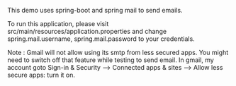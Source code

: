 This demo uses spring-boot and spring mail to send emails.

To run this application, please visit src/main/resources/application.properties and change spring.mail.username, spring.mail.password to your credentials. 

Note : Gmail will not allow using its smtp from less secured apps. You might need to switch off that feature while testing to send email. 
In gmail, my account goto Sign-in & Security --> Connected apps & sites --> Allow less secure apps: turn it on.
